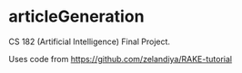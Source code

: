 # articleGeneration
CS 182 (Artificial Intelligence) Final Project.

Uses code from https://github.com/zelandiya/RAKE-tutorial
